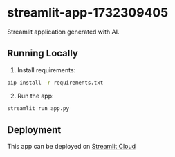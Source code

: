 # streamlit-app-1732309405

Streamlit application generated with AI.

## Running Locally

1. Install requirements:
```bash
pip install -r requirements.txt
```

2. Run the app:
```bash
streamlit run app.py
```

## Deployment
This app can be deployed on [Streamlit Cloud](https://share.streamlit.io)